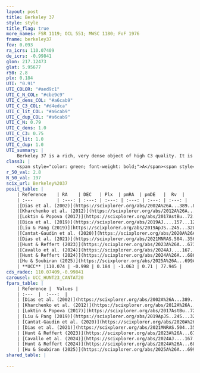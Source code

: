 ```yaml
---
layout: post
title: Berkeley 37
style: style
title_flag: true
more_names: FSR 1119; OCL 551; MWSC 1180; FoF 1976
fname: berkeley37
fov: 0.093
ra_icrs: 110.07409
de_icrs: -0.99841
glon: 217.12473
glat: 5.95677
r50: 2.8
plx: 0.184
UTI: "0.91"
UTI_COLOR: "#aed9c1"
UTI_C_N_COL: "#cbe9c9"
UTI_C_dens_COL: "#a6cab9"
UTI_C_C3_COL: "#d4edca"
UTI_C_lit_COL: "#a6cab9"
UTI_C_dup_COL: "#a6cab9"
UTI_C_N: 0.79
UTI_C_dens: 1.0
UTI_C_C3: 0.75
UTI_C_lit: 1.0
UTI_C_dup: 1.0
UTI_summary: |
    Berkeley 37 is a rich, very dense object of high C3 quality. It is very well-studied in the literature.
class3: |
    <span style="color: green; font-weight: bold;">A</span><span style="color: #FFC300; font-weight: bold;">B</span>
r_50_val: 2.8
N_50_val: 197
scix_url: Berkeley%2037
posit_table: |
    | Reference    | RA    | DEC   | Plx  | pmRA  | pmDE   |  Rv  |
    | :---         | :---: | :---: | :---: | :---: | :---: | :---: |
    |[Dias et al. (2002)](https://scixplorer.org/abs/2002A%26A...389..871D) | 110.1 | -1.1 | -- | -2.44 | 5.44 | -- |
    |[Kharchenko et al. (2012)](https://scixplorer.org/abs/2012A%26A...543A.156K) | 110.078 | -0.994 | -- | 6.88 | -4.6 | -- |
    |[Loktin & Popova (2017)](https://scixplorer.org/abs/2017AstBu..72..257L) | 110.07 | -1.044 | -- | 6.244 | -4.653 | -- |
    |[Bica et al. (2019)](https://scixplorer.org/abs/2019AJ....157...12B) | 110.077 | -1.0 | -- | -- | -- | -- |
    |[Liu & Pang (2019)](https://scixplorer.org/abs/2019ApJS..245...32L) | 110.073 | -1.012 | 0.287 | -1.045 | 0.551 | -- |
    |[Cantat-Gaudin et al. (2020)](https://scixplorer.org/abs/2020A%26A...640A...1C) | 110.075 | -1.002 | 0.197 | -1.113 | 0.682 | -- |
    |[Dias et al. (2021)](https://scixplorer.org/abs/2021MNRAS.504..356D) | 110.079 | -1.004 | 0.212 | -1.127 | 0.682 | -- |
    |[Hunt & Reffert (2023)](https://scixplorer.org/abs/2023A%26A...673A.114H) | 110.069 | -0.998 | 0.183 | -1.052 | 0.712 | 81.747 |
    |[Cavallo et al. (2024)](https://scixplorer.org/abs/2024AJ....167...12C) | 110.075 | -1.003 | 0.182 | -- | -- | -- |
    |[Hunt & Reffert (2024)](https://scixplorer.org/abs/2024A%26A...686A..42H) | 110.069 | -0.998 | 0.183 | -1.052 | 0.712 | 81.747 |
    |[Hu & Soubiran (2025)](https://scixplorer.org/abs/2025A%26A...699A.246H) | 110.075 | -1.004 | -- | -- | -- | -- |
    | **UCC** |110.074 | -0.998 | 0.184 | -1.063 | 0.71 | 77.945 | 
cds_radec: 110.07409,-0.99841
carousel: UCC_HUNT23_CANTAT20
fpars_table: |
    | Reference |  Values |
    | :---  |  :---:  |
    | [Dias et al. (2002)](https://scixplorer.org/abs/2002A%26A...389..871D) | `E(B-V)=0.05, Dist=5250.0, Age=8.8, [Fe/H]=-0.05` |
    | [Kharchenko et al. (2012)](https://scixplorer.org/abs/2012A%26A...543A.156K) | `e_bv=0.271, distance=4815, log_age=8.8, metallicity=-0.38` |
    | [Loktin & Popova (2017)](https://scixplorer.org/abs/2017AstBu..72..257L) | `E(B-V)=0.0, Dmod=13.101, logt=9.38` |
    | [Liu & Pang (2019)](https://scixplorer.org/abs/2019ApJS..245...32L) | `Age=0.676, Z=0.5` |
    | [Cantat-Gaudin et al. (2020)](https://scixplorer.org/abs/2020A%26A...640A...1C) | `AVNN=0.17, DMNN=13.11, AgeNN=8.97` |
    | [Dias et al. (2021)](https://scixplorer.org/abs/2021MNRAS.504..356D) | `Av=0.3, Dist=4219, logage=9.019, [Fe/H]=-0.309` |
    | [Hunt & Reffert (2023)](https://scixplorer.org/abs/2023A%26A...673A.114H) | `AV50=0.073, diffAV50=0.335, MOD50=13.508, logAge50=9.008` |
    | [Cavallo et al. (2024)](https://scixplorer.org/abs/2024AJ....167...12C) | `AV50=0.57, dMod50=12.51, logAge50=9.12, [Fe/H]50=-0.8` |
    | [Hunt & Reffert (2024)](https://scixplorer.org/abs/2024A%26A...686A..42H) | `MassJ=1435.44` |
    | [Hu & Soubiran (2025)](https://scixplorer.org/abs/2025A%26A...699A.246H) | `MA22=-0.36, MA23f=-0.55, MA23g=-0.42, MZ23=-0.44, MK24=-0.39, MF24=-0.48` |
shared_table: |
    
---
```

